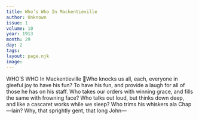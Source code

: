 ```yaml
---
title: Who’s Who In Mackentieville
author: Unknown
issue: 1
volume: 10
year: 1913
month: 29
day: 2
tags:
layout: page.njk
image:
---
```

WHO’S WHO In Mackentieville Who knocks us all, each, everyone in gleeful joy to have his fun? To have his fun, and provide a laugh for all of those he has on his staff. Who takes our orders with winning grace, and fills the same with frowning face? Who talks out loud, but thinks down deep, and like a cascaret works while we sleep? Who trims his whiskers ala Chap—lain? Why, that sprightly gent, that long John— 
